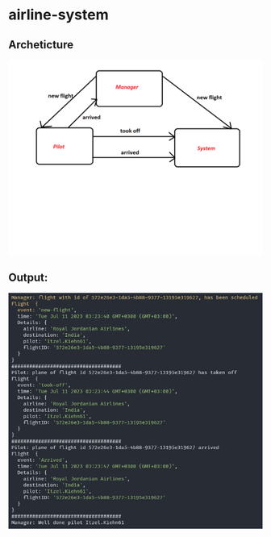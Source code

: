 # airline-system

## Archeticture

![design](./images/Design.png)

## Output:
![output](./images/Output.png)